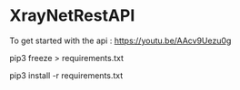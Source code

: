 # XrayNetRestAPI
To get started with the api : https://youtu.be/AAcv9Uezu0g

pip3 freeze > requirements.txt

pip3 install -r requirements.txt

